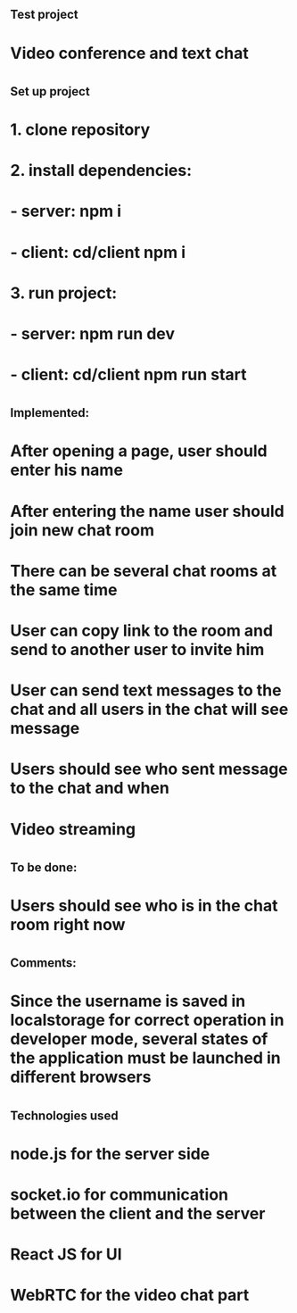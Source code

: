 ## Test project
#
#
# Video conference and text chat
#
#
## Set up project
#
# 1. clone repository
#
# 2. install dependencies: 
#   - server: npm i
#   - client: cd/client npm i
#
# 3. run project:
#   - server: npm run dev
#   - client: cd/client npm run start
#
#
## Implemented:
#
# After opening a page, user should enter his name
# After entering the name user should join new chat room
# There can be several chat rooms at the same time
# User can copy link to the room and send to another user to invite him
# User can send text messages to the chat and all users in the chat will see message
# Users should see who sent message to the chat and when
# Video streaming
#
## To be done:
#
# Users should see who is in the chat room right now
#
#
## Comments:
#
# Since the username is saved in localstorage for correct operation in developer mode, several states of the application must be launched in different browsers
#
#
## Technologies used
#
# node.js for the server side
# socket.io for communication between the client and the server
# React JS for UI
# WebRTC for the video chat part
#